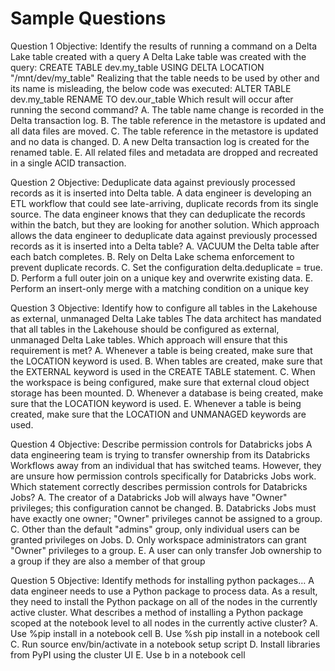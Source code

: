 # **Sample Questions**
Question 1 Objective: Identify the results of running a command on a Delta Lake table created with a query A Delta Lake table was created with the query: CREATE TABLE dev.my_table USING DELTA LOCATION "/mnt/dev/my_table" Realizing that the table needs to be used by other and its name is misleading, the below code was executed: ALTER TABLE dev.my_table RENAME TO dev.our_table Which result will occur after running the second command? A. The table name change is recorded in the Delta transaction log. B. The table reference in the metastore is updated and all data files are moved. C. The table reference in the metastore is updated and no data is changed. D. A new Delta transaction log is created for the renamed table. E. All related files and metadata are dropped and recreated in a single ACID transaction.

Question 2 Objective: Deduplicate data against previously processed records as it is inserted into Delta table. A data engineer is developing an ETL workflow that could see late-arriving, duplicate records from its single source. The data engineer knows that they can deduplicate the records within the batch, but they are looking for another solution. Which approach allows the data engineer to deduplicate data against previously processed records as it is inserted into a Delta table? A. VACUUM the Delta table after each batch completes. B. Rely on Delta Lake schema enforcement to prevent duplicate records. C. Set the configuration delta.deduplicate = true. D. Perform a full outer join on a unique key and overwrite existing data. E. Perform an insert-only merge with a matching condition on a unique key

Question 3 Objective: Identify how to configure all tables in the Lakehouse as external, unmanaged Delta Lake tables The data architect has mandated that all tables in the Lakehouse should be configured as external, unmanaged Delta Lake tables. Which approach will ensure that this requirement is met? A. Whenever a table is being created, make sure that the LOCATION keyword is used. B. When tables are created, make sure that the EXTERNAL keyword is used in the CREATE TABLE statement. C. When the workspace is being configured, make sure that external cloud object storage has been mounted. D. Whenever a database is being created, make sure that the LOCATION keyword is used. E. Whenever a table is being created, make sure that the LOCATION and UNMANAGED keywords are used.

Question 4 Objective: Describe permission controls for Databricks jobs A data engineering team is trying to transfer ownership from its Databricks Workflows away from an individual that has switched teams. However, they are unsure how permission controls specifically for Databricks Jobs work. Which statement correctly describes permission controls for Databricks Jobs? A. The creator of a Databricks Job will always have "Owner" privileges; this configuration cannot be changed. B. Databricks Jobs must have exactly one owner; "Owner" privileges cannot be assigned to a group. C. Other than the default "admins" group, only individual users can be granted privileges on Jobs. D. Only workspace administrators can grant "Owner" privileges to a group. E. A user can only transfer Job ownership to a group if they are also a member of that group

Question 5 Objective: Identify methods for installing python packages… A data engineer needs to use a Python package to process data. As a result, they need to install the Python package on all of the nodes in the currently active cluster. What describes a method of installing a Python package scoped at the notebook level to all nodes in the currently active cluster? A. Use %pip install in a notebook cell B. Use %sh pip install in a notebook cell C. Run source env/bin/activate in a notebook setup script D. Install libraries from PyPI using the cluster UI E. Use b in a notebook cell